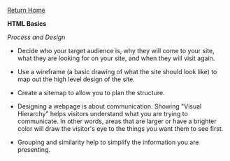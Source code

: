 [Return Home](https://d-d-wolfe.github.io/learning-journal/)

**HTML Basics**

*Process and Design*

- Decide who your target audience is, why they will come to your site, what they are looking for on your 
  site, and when they will visit again.

- Use a wireframe (a basic drawing of what the site should look like) to map out the high level design of
  the site.

- Create a sitemap to allow you to plan the structure.

- Designing a webpage is about communication. Showing "Visual Hierarchy" helps visitors understand what you
  are trying to communicate. In other words, areas that are larger or have a brighter color will draw the 
  visitor's eye to the things you want them to see first.

- Grouping and similarity help to simplify the information you are presenting.

